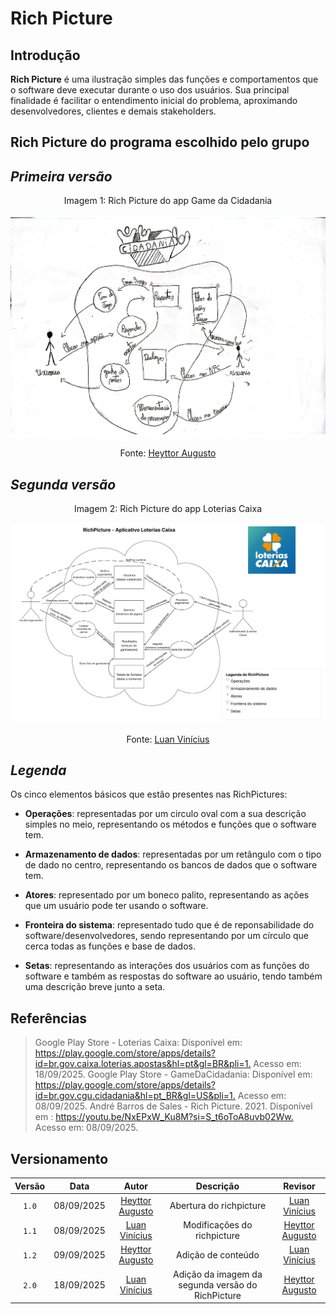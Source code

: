 # Rich Picture
## Introdução
**Rich Picture** é uma ilustração simples das funções e comportamentos que o software deve executar durante o uso dos usuários. Sua principal finalidade é facilitar o entendimento inicial do problema, aproximando desenvolvedores, clientes e demais stakeholders.

## Rich Picture do programa escolhido pelo grupo
## *Primeira versão*
<p style="text-align: center;">Imagem 1: Rich Picture do app Game da Cidadania</p>

![Rich picture do sistema](../images/grupo7-richpicture.jpg)

<p style="text-align: center;">Fonte: <a href="https://github.com/H3ytt0r62">Heyttor Augusto</a></p>

## *Segunda versão*
<p style="text-align: center;">Imagem 2: Rich Picture do app Loterias Caixa</p>

![Rich picture do sistema](../images/grupo7-richpicture.png)

<p style="text-align: center;">Fonte: <a href="https://github.com/luannvi">Luan Vinícius</a></p>

## *Legenda*
Os cinco elementos básicos que estão presentes nas RichPictures:

- **Operações**: representadas por um circulo oval com a sua descrição simples no meio, representando os métodos e funções que o software tem.

- **Armazenamento de dados**: representadas por um retângulo com o tipo de dado no centro, representando os bancos de dados que o software tem.

- **Atores**: representado por um boneco palito, representando as ações que um usuário pode ter usando o software.

- **Fronteira do sistema**: representado tudo que é de reponsabilidade do software/desenvolvedores, sendo representando por um círculo que cerca todas as funções e base de dados.

- **Setas**: representando as interações dos usuários com as funções do software e também as respostas do software ao usuário, tendo também uma descrição breve junto a seta.

## Referências

>Google Play Store - Loterias Caixa: Disponível em: <https://play.google.com/store/apps/details?id=br.gov.caixa.loterias.apostas&hl=pt&gl=BR&pli=1.> Acesso em: 18/09/2025. 
>Google Play Store - GameDaCidadania: Disponível em: <https://play.google.com/store/apps/details?id=br.gov.cgu.cidadania&hl=pt_BR&gl=US&pli=1.> Acesso em: 08/09/2025. 
>André Barros de Sales - Rich Picture. 2021. Disponível em : <https://youtu.be/NxEPxW_Ku8M?si=S_t6oToA8uvb02Ww.> Acesso em: 08/09/2025.

## Versionamento 

| Versão | Data       | Autor               | Descrição                                    | Revisor |
|:--------:|:------------:|:---------------------:|:----------------------------------------------:|:---------:|
| ``1.0``    | 08/09/2025 | [Heyttor Augusto](https://github.com/H3ytt0r62)     | Abertura do richpicture | [Luan Vinícius](https://github.com/luannvi) |
| ``1.1``    | 08/09/2025 | [Luan Vinícius](https://github.com/luannvi)       | Modificações do richpicture| [Heyttor Augusto](https://github.com/H3ytt0r62)|
| ``1.2``    | 09/09/2025 | [Heyttor Augusto](https://github.com/H3ytt0r62)     | Adição de conteúdo         | [Luan Vinícius](https://github.com/luannvi)   |
| ``2.0``    | 18/09/2025 | [Luan Vinícius](https://github.com/luannvi)       | Adição da imagem da segunda versão do RichPicture | [Heyttor Augusto](https://github.com/H3ytt0r62) |